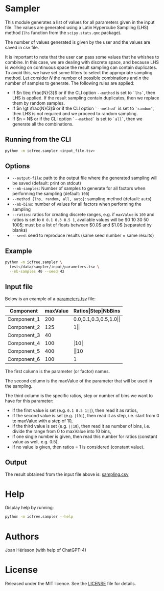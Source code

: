 
# Sampler
This module generates a list of values for all parameters given in the input file. The values are generated using a Latin Hypercube Sampling (LHS) method (`lhs` function from the `scipy.stats.qmc` package).

The number of values generated is given by the user and the values are saved in csv file.

It is important to note that the user can pass some values that he whishes to combine. In this case, we are dealing with discrete space, and because LHS is working on continuous space the result sampling can contain duplicates. To avoid this, we have set some filters to select the appropriate sampling method. Let consider $N$ the number of possible combinations and $n$ the number of samples to generate. The following rules are applied:
<ul>
<li>If $n \leq \frac{N}{3}$ or if the CLI option <code>--method</code> is set to <code>`lhs`</code>, then LHS is applied. If the result sampling contain duplicates, then we replace them by random samples.</li>
<li>If $n \gt \frac{N}{3}$ or if the CLI option <code>`--method`</code> is set to <code>`random`</code>, then LHS is not required and we proceed to random sampling.</li>
<li>If $n = N$ or if the CLI option <code>`--method`</code> is set to <code>`all`</code>, then we generate all the combinations.</li>
</ul>

## Running from the CLI
~~~bash
python -m icfree.sampler <input_file.tsv>
~~~

## Options
<ul>  
<li><code>--output-file</code>: path to the output file where the generated sampling will be saved (default: print on stdout)</li>
<li><code>--nb-samples</code>: Number of samples to generate for all factors when performing the sampling (default: <code>100</code>)</li>
<li><code>--method {lhs, random, all, auto}</code>: sampling method (default: <code>auto</code>)</li>
<li><code>--nb-bins</code>: number of values for all factors when performing the sampling</li>
<li><code>--ratios</code>: ratios for creating discrete ranges, e.g. if <code>maxValue</code> is <code>100</code> and ratios is set to <code>0 0.1 0.3 0.5 1</code>, available values will be $0 10 30 50 100$; must be a list of floats between $0.0$ and $1.0$ (separated by blanks)</li>
<li><code>--seed</code>: seed to reproduce results (same seed number = same results)</li>
</ul>

## Example
~~~bash
python -m icfree.sampler \
  tests/data/sampler/input/parameters.tsv \
  --nb-samples 40 --seed 42
~~~

## Input file

Below is an example of a [parameters.tsv](/tests/data/sampler/input/parameters.tsv) file:


|Component  |maxValue|Ratios&#124;Step&#124;NbBins   |
|-----------|--------|---------------------|
|Component_1|200     |0.0,0.1,0.3,0.5,1.0&#124;&#124;|
|Component_2|125     |1&#124;&#124;                  |
|Component_3|40      |                     |
|Component_4|100     |&#124;10&#124;                 |
|Component_5|400     |&#124;&#124;10                 |
|Component_6|100     |1                    |

The first column is the parameter (or factor) names.

The second column is the maxValue of the parameter that will be used in the sampling.

The third column is the specific ratios, step or number of bins we want to have for this parameter:
* if the first value is set (e.g. `0.1 0.5 1||`), then read it as ratios,
* if the second value is set (e.g. `|10|`), then read it as step, i.e. start from 0 to maxValue with a step of 10,
* if the third value is set (e.g. `||10`), then read it as number of bins, i.e. divide the range from 0 to maxValue into 10 bins,
* if one single number is given, then read this number for ratios (constant value as well, e.g. 0.5),
* if no value is given, then ratios = 1 is considered (constant value).


## Output
The result obtained from the input file above is: [sampling.csv](/tests/data/sampler/output/sampling.csv)


# Help
Display help by running:
~~~bash
python -m icfree.sampler --help
~~~

# Authors
Joan Hérisson (with help of ChatGPT-4)

# License
Released under the MIT licence. See the [LICENSE](https://github.com/brsynth/icfree-ml/blob/main/LICENSE.md) file for details.
